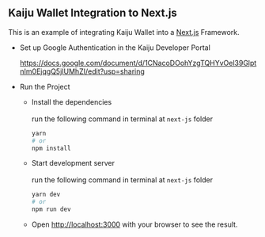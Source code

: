 ## Kaiju Wallet Integration to Next.js

This is an example of integrating Kaiju Wallet into a  [Next.js](https://nextjs.org/) Framework.

- Set up Google Authentication in the Kaiju Developer Portal

    https://docs.google.com/document/d/1CNacoDOohYzgTQHYvOel39GlptnIm0EjqgQ5jIUMhZI/edit?usp=sharing

- Run the Project
    
    - Install the dependencies<br><br>
        run the following command in terminal at `next-js` folder
        ```bash
        yarn
        # or
        npm install
        ```
    
    - Start development server<br><br>
        run the following command in terminal at `next-js` folder
        ```bash
        yarn dev
        # or
        npm run dev
        ```
    
    - Open [http://localhost:3000](http://localhost:3000) with your browser to see the result.
